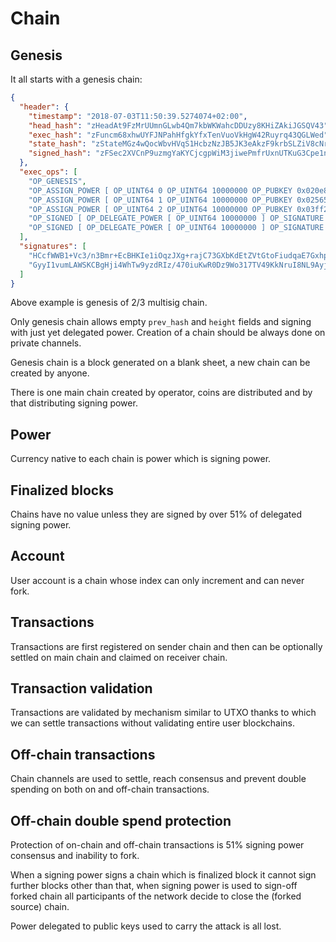 # Chain

## Genesis

It all starts with a genesis chain:

```json
{
  "header": {
    "timestamp": "2018-07-03T11:50:39.5274074+02:00",
    "head_hash": "zHeadAt9FzMrUUmnGLwb4Qm7kbWKWahcDDUzy8KHiZAkiJGSQV43",
    "exec_hash": "zFuncm68xhwUYFJNPahHfgkYfxTenVuoVkHgW42Ruyrq43QGLWed",
    "state_hash": "zStateMGz4wQocWbvHVqS1HcbzNzJB5JK3eAkzF9krbSLZiV8cNr",
    "signed_hash": "zFSec2XVCnP9uzmgYaKYCjcgpWiM3jiwePmfrUxnUTKuG3Cpe1nm"
  },
  "exec_ops": [
    "OP_GENESIS",
    "OP_ASSIGN_POWER [ OP_UINT64 0 OP_UINT64 10000000 OP_PUBKEY 0x020e8b587eab8b5c9a57f3b6d540f01b2ce154a1c4cddad145234e83aad81282f8 ]",
    "OP_ASSIGN_POWER [ OP_UINT64 1 OP_UINT64 10000000 OP_PUBKEY 0x025657544e1355ac629798c62b4a65b917e44ec7b445ee0af334dd5cb5802652ba ]",
    "OP_ASSIGN_POWER [ OP_UINT64 2 OP_UINT64 10000000 OP_PUBKEY 0x03ff24488ea4d80627cbf3ff2a6c391a9855a609e3aa3c5e30c501df6fe7075177 ]",
    "OP_SIGNED [ OP_DELEGATE_POWER [ OP_UINT64 10000000 ] OP_SIGNATURE 0x1bf0d1ff1eaf18a82dd2c713bb02c66d833bc56e18ef1304f8ee616f96eb21c9cf4591b27bdd7ee40400558c7f5d81b922c2b24c79bacabbe12bbe536eac554efe ]",
    "OP_SIGNED [ OP_DELEGATE_POWER [ OP_UINT64 10000000 ] OP_SIGNATURE 0x1bcecb7639e5cf7b7f7f750b1fc843829e31f38fc16e8fdd0a942df17150d240950a7be03ad0b9cf525c5971aefa06a64d69b876fe1febd72b397ea0fb482c738a ]"
  ],
  "signatures": [
    "HCcfWWB1+Vc3/n3Bmr+EcBHKIe1iOqzJXg+rajC73GXbKdEtZVtGtoFiudqaE7Gxhpq1EfGmyNPH5ia62GP3XfQ=",
    "GyyI1vumLAWSKCBgHji4WhTw9yzdRIz/470iuKwR0Dz9Wo317TV49KkNruI8NL9Ayj2Twjl+qOm+voQp18V3boI="
  ]
}
```

Above example is genesis of 2/3 multisig chain.

Only genesis chain allows empty `prev_hash` and `height` fields and signing with just yet delegated power.
Creation of a chain should be always done on private channels.

Genesis chain is a block generated on a blank sheet, a new chain can be created by anyone.

There is one main chain created by operator, coins are distributed and by that distributing signing power.

## Power

Currency native to each chain is power which is signing power.

## Finalized blocks

Chains have no value unless they are signed by over 51% of delegated signing power.

## Account

User account is a chain whose index can only increment and can never fork.

## Transactions

Transactions are first registered on sender chain and then can be optionally settled on main chain and claimed on receiver chain.

## Transaction validation

Transactions are validated by mechanism similar to UTXO thanks to which we can settle transactions without validating entire user blockchains.

## Off-chain transactions

Chain channels are used to settle, reach consensus and prevent double spending on both on and off-chain transactions.

## Off-chain double spend protection

Protection of on-chain and off-chain transactions is 51% signing power consensus and inability to fork.

When a signing power signs a chain which is finalized block it cannot sign further blocks other than that,
when signing power is used to sign-off forked chain all participants of the network decide to close the (forked source) chain.

Power delegated to public keys used to carry the attack is all lost.
